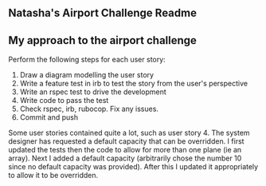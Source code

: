 ## Natasha's Airport Challenge Readme ##

## My approach to the airport challenge
Perform the following steps for each user story:
1. Draw a diagram modelling the user story
2. Write a feature test in irb to test the story from the user's perspective
3. Write an rspec test to drive the development
4. Write code to pass the test
5. Check rspec, irb, rubocop. Fix any issues.
6. Commit and push

Some user stories contained quite a lot, such as user story 4. The system designer has requested a default capacity that can be overridden. I first updated the tests then the code to allow for more than one plane (ie an array). Next I added a default capacity (arbitrarily chose the number 10 since no default capacity was provided). After this I updated it appropriately to allow it to be overridden.
